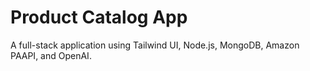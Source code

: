 # Product Catalog App

A full-stack application using Tailwind UI, Node.js, MongoDB, Amazon PAAPI, and OpenAI.